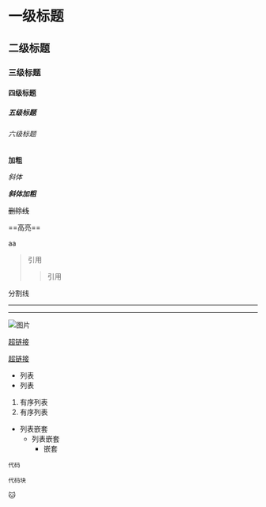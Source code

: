 # 一级标题
## 二级标题
### 三级标题
#### 四级标题
##### 五级标题
###### 六级标题
**加粗**

*斜体*

***斜体加粗***

~~删除线~~

==高亮==


aa

>引用
>>引用

分割线

---
***

![图片](test.png)

[超链接]("baidu.com")

<a href = "https:/www.jianshu.com/u/1f5ac0cf6a8b" target = "_blank">超链接</a>


- 列表
- 列表

1. 有序列表
2. 有序列表

- 列表嵌套
    - 列表嵌套
        - 嵌套

`代码`

```
代码块
```

:cat: